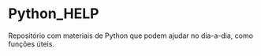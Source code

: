 # Python_HELP
 Repositório com materiais de Python que podem ajudar no dia-a-dia, como funções úteis.
